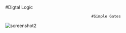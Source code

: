 #Digtal Logic 














                                          #Simple Gates
![screenshot2](https://user-images.githubusercontent.com/39864308/73569708-992ccf80-4473-11ea-8728-46e90f93f66e.png)
